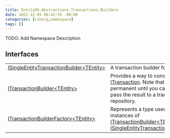 ```yaml
---
title: EntityDb.Abstractions.Transactions.Builders
date: 2022-12-05 00:41:55 -08:00
categories: [csharp,namespace]
tags: []
---
```



TODO: Add Namespace Description

## Interfaces
<table><tr><td><a href='/posts/csharp.member.entitydb.abstractions.transactions.builders.isingleentitytransactionbuilder`1/'>ISingleEntityTransactionBuilder&lt;TEntity&gt;</a></td><td>
A transaction builder for a single entity.
</td></tr><tr><td><a href='/posts/csharp.member.entitydb.abstractions.transactions.builders.itransactionbuilder`1/'>ITransactionBuilder&lt;TEntity&gt;</a></td><td>
Provides a way to construct an <a href='/posts/csharp.member.entitydb.abstractions.transactions.itransaction/'>ITransaction</a>. Note that no operations are permanent until
you call <!--/posts/csharp.member.entitydb.abstractions.transactions.builders.itransactionbuilder`1.build/--><a href='#'>Build(Id)</a> and pass the result to a transaction repository.
</td></tr><tr><td><a href='/posts/csharp.member.entitydb.abstractions.transactions.builders.itransactionbuilderfactory`1/'>ITransactionBuilderFactory&lt;TEntity&gt;</a></td><td>
Represents a type used to create instances of <a href='/posts/csharp.member.entitydb.abstractions.transactions.builders.itransactionbuilder`1/'>ITransactionBuilder&lt;TEntity&gt;</a> or
<a href='/posts/csharp.member.entitydb.abstractions.transactions.builders.isingleentitytransactionbuilder`1/'>ISingleEntityTransactionBuilder&lt;TEntity&gt;</a>.
</td></tr></table>
